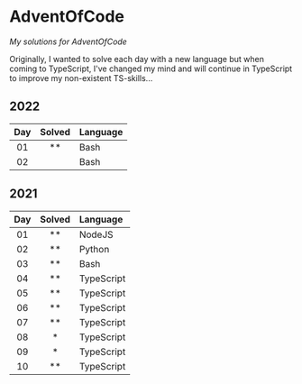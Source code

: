# AdventOfCode

_My solutions for AdventOfCode_

Originally, I wanted to solve each day with a new language but when coming to TypeScript, I've changed my mind and will continue in TypeScript to improve my non-existent TS-skills...


## 2022

|  Day  | Solved | Language |
| :---: | :----: | :------- |
|  01   |  \*\*  | Bash     |
|  02   |        | Bash     |

## 2021

|  Day  | Solved | Language   |
| :---: | :---:  | :--------- |
|  01   |  \*\*  | NodeJS     |
|  02   |  \*\*  | Python     |
|  03   |  \*\*  | Bash       |
|  04   |  \*\*  | TypeScript |
|  05   |  \*\*  | TypeScript |
|  06   |  \*\*  | TypeScript |
|  07   |  \*\*  | TypeScript |
|  08   |   \*   | TypeScript |
|  09   |   \*   | TypeScript |
|  10   |  \*\*  | TypeScript |
